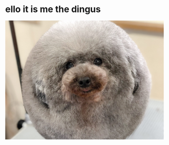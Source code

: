 # ello it is me the dingus

<img src="funnidog.webp" alt="FUNNI DOG!!!!?!?!??!?!?!??!?!?!?!?"></img>
